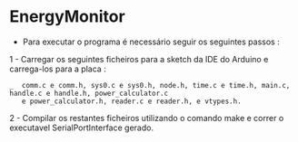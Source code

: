 EnergyMonitor
=============

- Para executar o programa é necessário seguir os seguintes passos :

1 - Carregar os seguintes ficheiros para a sketch da IDE do Arduino e carrega-los para a placa :
    
    _  comm.c e comm.h, sys0.c e sys0.h, node.h, time.c e time.h, main.c, handle.c e handle.h, power_calculator.c 
       e power_calculator.h, reader.c e reader.h, e vtypes.h.
       
2 - Compilar os restantes ficheiros utilizando o comando make e correr o executavel SerialPortInterface gerado.


